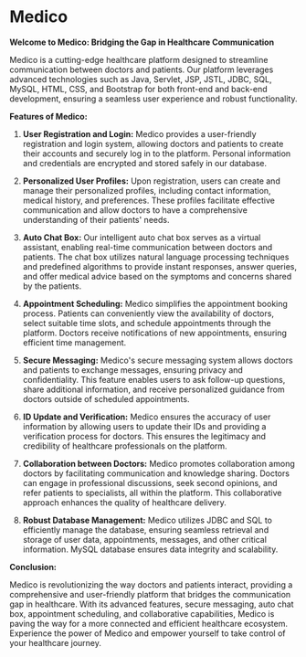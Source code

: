 # Medico


**Welcome to Medico: Bridging the Gap in Healthcare Communication**

Medico is a cutting-edge healthcare platform designed to streamline communication between doctors and patients. Our platform leverages advanced technologies such as Java, Servlet, JSP, JSTL, JDBC, SQL, MySQL, HTML, CSS, and Bootstrap for both front-end and back-end development, ensuring a seamless user experience and robust functionality.

**Features of Medico:**

1. **User Registration and Login:** Medico provides a user-friendly registration and login system, allowing doctors and patients to create their accounts and securely log in to the platform. Personal information and credentials are encrypted and stored safely in our database.

2. **Personalized User Profiles:** Upon registration, users can create and manage their personalized profiles, including contact information, medical history, and preferences. These profiles facilitate effective communication and allow doctors to have a comprehensive understanding of their patients' needs.

3. **Auto Chat Box:** Our intelligent auto chat box serves as a virtual assistant, enabling real-time communication between doctors and patients. The chat box utilizes natural language processing techniques and predefined algorithms to provide instant responses, answer queries, and offer medical advice based on the symptoms and concerns shared by the patients.

4. **Appointment Scheduling:** Medico simplifies the appointment booking process. Patients can conveniently view the availability of doctors, select suitable time slots, and schedule appointments through the platform. Doctors receive notifications of new appointments, ensuring efficient time management.

5. **Secure Messaging:** Medico's secure messaging system allows doctors and patients to exchange messages, ensuring privacy and confidentiality. This feature enables users to ask follow-up questions, share additional information, and receive personalized guidance from doctors outside of scheduled appointments.

6. **ID Update and Verification:** Medico ensures the accuracy of user information by allowing users to update their IDs and providing a verification process for doctors. This ensures the legitimacy and credibility of healthcare professionals on the platform.

7. **Collaboration between Doctors:** Medico promotes collaboration among doctors by facilitating communication and knowledge sharing. Doctors can engage in professional discussions, seek second opinions, and refer patients to specialists, all within the platform. This collaborative approach enhances the quality of healthcare delivery.

8. **Robust Database Management:** Medico utilizes JDBC and SQL to efficiently manage the database, ensuring seamless retrieval and storage of user data, appointments, messages, and other critical information. MySQL database ensures data integrity and scalability.

**Conclusion:**

Medico is revolutionizing the way doctors and patients interact, providing a comprehensive and user-friendly platform that bridges the communication gap in healthcare. With its advanced features, secure messaging, auto chat box, appointment scheduling, and collaborative capabilities, Medico is paving the way for a more connected and efficient healthcare ecosystem. Experience the power of Medico and empower yourself to take control of your healthcare journey.
